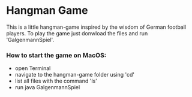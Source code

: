 # Hangman Game

This is a little hangman-game inspired by the wisdom of German football players.
To play the game just donwload the files and run 'GalgenmannSpiel'.

### How to start the game on MacOS:
- open Terminal
- navigate to the hangman-game folder using 'cd'
- list all files with the command 'ls'
- run java GalgenmannSpiel

